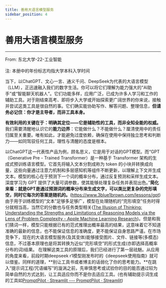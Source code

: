 ```yaml
---
title: 善用大语言模型服务
sidebar_position: 4
---
```

# 善用大语言模型服务
---
From: 东北大学-22-工业智能<br></br>
注: 本册中的年份标志均指大学本科入学时间

当下，以ChatGPT、文心一言、通义千问、DeepSeek为代表的大语言模型（LLM），正迅速融入我们的数字生活。你可以将它们理解为能力强大的“AI助手”或“智能聊天机器人”。它们功能多样，应用广泛，已成为许多人学习和工作的辅助工具。对于刚结束高考、即将步入大学或开始探索更广阔世界的你来说，接触并尝试这类工具是很自然的事。它们确实能协助写作、解答问题、整理信息，**但请务必记住：你才是主导者，而非工具本身。**

**有效利用的关键在于：明确其定位——它是辅助性的工具，而非全知全能的权威。** 我们需要清醒地认识它的**能力边界**：它能做什么？不能做什么？厘清使用中的责任归属至关重要。唯有如此，才能避免过度依赖，确保在使用中保持独立思考和判断力——如同驾驭任何工具，理性与清醒的态度是根本。

以ChatGPT这一代表性产品为例，顾名思义，它是用于对话的GPT模型。而“GPT（Generative Pre - Trained Transformer）是一种基于 Transformer 架构的生成式预训练语言模型。它首先将输入文本分割成称为 token 的小块并转换成向量，这些向量通过注意力机制和多层感知机等组件不断更新，以理解上下文并生成文本。模型的核心在于预测下一个词的概率分布，通过反复预测和采样生成文本。深度学习为 GPT 提供了大量可调参数，使其能够处理复杂任务并表现出色。”**简化来看：就是GPT是通过预测词的概率分布来生成文字，可以类比更复杂的完形填空，同时它每次的答案是随机的。**(https://www.3blue1brown.com/lessons/gpt)
由于用于训练模型的“文本”足够多足够广，模型在处理随机的“完形填空”任务时得分就相当高，当然它的分数也与任务类型相关([The Illusion of Thinking: Understanding the Strengths and Limitations of Reasoning Models via the Lens of Problem Complexity - Apple Machine Learning Research](https://machinelearning.apple.com/research/illusion-of-thinking))。但是和我们猜词一样，模型只能根据已有的范式推理出概率最高的结果，这意味着它不知道准确的最新的信息，也不能保证信息的准确度，更不能保证自身思路严谨。在市场竞争下，现在的大语言模型服务(及其变体)能够接受图片、文件、链接等(多模态)信息，不过基本原理也是将其转换为近似“完形填空”的形式生成(亦即选择高概率分布的词)结果。
在理解这类工具的原理后，我们已经进行了第一层祛魅。从应用的角度来看，前段时期deepseek r1模型刚发布时的《deepseek使用指南》就可以借鉴。同样的道理，**别让工具书或者博主的话弱化了你的思考能力。**在跳入“提示词工程/咒语编写”的漩涡之前，先审慎思考或试验你的目的能否通过较为简单自然的方式达到，让工具适应你而不是你去适应工具。(也有辅助提示词生成的工具如[PromptPilot · Streamlit --- PromptPilot · Streamlit](https://promptpilot.streamlit.app/))

